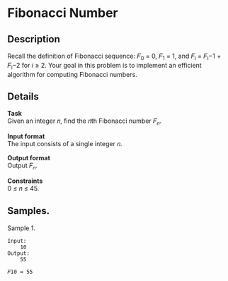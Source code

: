 # Fibonacci Number

## Description
Recall the definition of Fibonacci sequence: 𝐹<sub>0</sub> = 0, 𝐹<sub>1</sub> = 1, and 𝐹<sub>i</sub> = 𝐹<sub>i</sub>−1 + 𝐹<sub>i</sub>−2 for 𝑖 ≥ 2. Your goal in this problem is to implement an efficient algorithm for computing Fibonacci numbers. 


## Details
**Task** <br>
Given an integer 𝑛, find the 𝑛th Fibonacci number 𝐹<sub>𝑛</sub>.

**Input format** <br>
The input consists of a single integer 𝑛.

**Output format** <br>
Output 𝐹<sub>𝑛</sub>.

**Constraints** <br>
0 ≤ 𝑛 ≤ 45.

## Samples.
Sample 1.

    Input:
        10
    Output:
        55
    
    𝐹10 = 55
